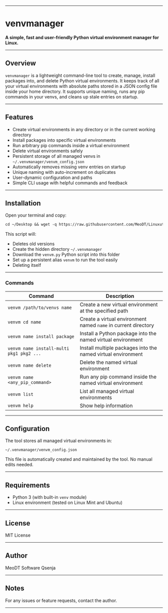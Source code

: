 

---

# venvmanager

**A simple, fast and user-friendly Python virtual environment manager for Linux.**

---

## Overview

`venvmanager` is a lightweight command-line tool to create, manage, install packages into, and delete Python virtual environments.
It keeps track of all your virtual environments with absolute paths stored in a JSON config file inside your home directory.
It supports unique naming, runs any pip commands in your venvs, and cleans up stale entries on startup.

---

## Features

* Create virtual environments in any directory or in the current working directory
* Install packages into specific virtual environments
* Run arbitrary pip commands inside a virtual environment
* Delete virtual environments safely
* Persistent storage of all managed venvs in `~/.venvmanager/venvm_config.json`
* Automatically removes missing venv entries on startup
* Unique naming with auto-increment on duplicates
* User-dynamic configuration and paths
* Simple CLI usage with helpful commands and feedback

---

## Installation

Open your terminal and copy:
```markdown
cd ~/Desktop && wget -q https://raw.githubusercontent.com/MeoDT/Linuxutils/main/venvminstaller.sh -O venvminstaller.sh && chmod +x venvminstaller.sh && ./venvminstaller.sh
```

This script will:
   * Deletes old versions
   * Create the hidden directory `~/.venvmanager`
   * Download the `venvm.py` Python script into this folder
   * Set up a persistent alias `venvm` to run the tool easily
   * Deleting itself 

---
### Commands

| Command                                   | Description                                                    |
| ---------------------------------------- | -------------------------------------------------------------- |
| `venvm /path/to/venvs name`              | Create a new virtual environment at the specified path         |
| `venvm cd name`                          | Create a virtual environment named `name` in current directory |
| `venvm name install package`             | Install a Python package into the named virtual environment    |
| `venvm name install-multi pkg1 pkg2 ...` | Install multiple packages into the named virtual environment   |
| `venvm name delete`                      | Delete the named virtual environment                           |
| `venvm name <any_pip_command>`           | Run any pip command inside the named virtual environment       |
| `venvm list`                             | List all managed virtual environments                          |
| `venvm help`                             | Show help information                                          |

---
## Configuration

The tool stores all managed virtual environments in:

```
~/.venvmanager/venvm_config.json
```

This file is automatically created and maintained by the tool. No manual edits needed.

---

## Requirements

* Python 3 (with built-in `venv` module)
* Linux environment (tested on Linux Mint and Ubuntu)

---

## License

MIT License

---

## Author

MeoDT Software
Qsenja

---

## Notes

For any issues or feature requests, contact the author.

---

